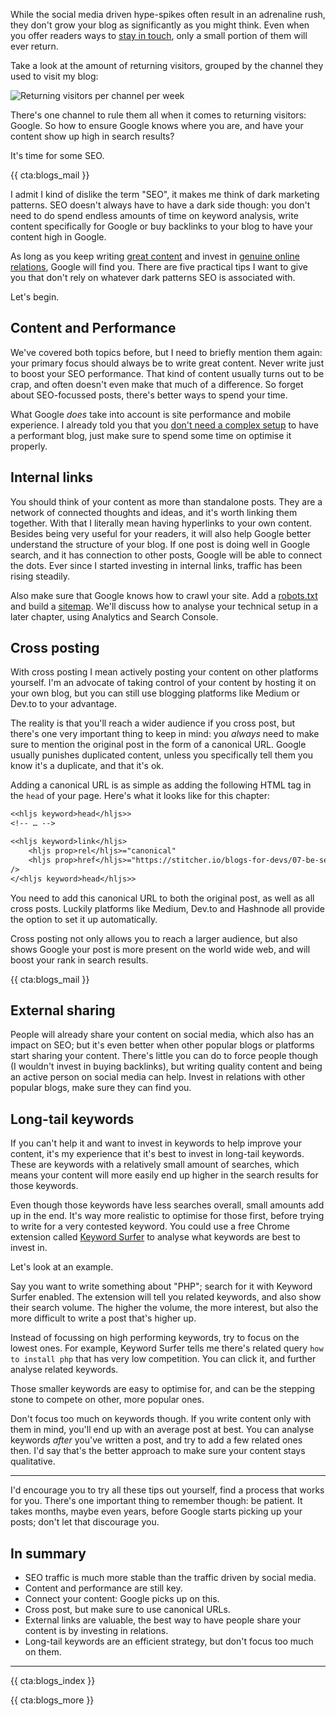 While the social media driven hype-spikes often result in an adrenaline rush, they don't grow your blog as significantly as you might think. Even when you offer readers ways to [stay in touch](*/blogs-for-devs/06-stay-in-touch), only a small portion of them will ever return.

Take a look at the amount of returning visitors, grouped by the channel they used to visit my blog:

![Returning visitors per channel per week](/resources/img/blogs-for-devs/07-01.png)

There's one channel to rule them all when it comes to returning visitors: Google. So how to ensure Google knows where you are, and have your content show up high in search results? 

It's time for some SEO.

{{ cta:blogs_mail }}

I admit I kind of dislike the term "SEO", it makes me think of dark marketing patterns. SEO doesn't always have to have a dark side though: you don't need to do spend endless amounts of time on keyword analysis, write content specifically for Google or buy backlinks to your blog to have your content high in Google.

As long as you keep writing [great content](*/blogs-for-devs/02-content-is-king) and invest in [genuine online relations](*/blogs-for-devs/05-interaction), Google will find you.
There are five practical tips I want to give you that don't rely on whatever dark patterns SEO is associated with. 

Let's begin.

## Content and Performance

We've covered both topics before, but I need to briefly mention them again: your primary focus should always be to write great content. Never write just to boost your SEO performance. That kind of content usually turns out to be crap, and often doesn't even make that much of a difference. So forget about SEO-focussed posts, there's better ways to spend your time.

What Google _does_ take into account is site performance and mobile experience. I already told you that you [don't need a complex setup](*/blogs-for-devs/03-the-stack) to have a performant blog, just make sure to spend some time on optimise it properly.

## Internal links

You should think of your content as more than standalone posts. They are a network of connected thoughts and ideas, and it's worth linking them together. With that I literally mean having hyperlinks to your own content. Besides being very useful for your readers, it will also help Google better understand the structure of your blog. If one post is doing well in Google search, and it has connection to other posts, Google will be able to connect the dots. Ever since I started investing in internal links, traffic has been rising steadily.

Also make sure that Google knows how to crawl your site. Add a [robots.txt](*https://support.google.com/webmasters/answer/6062608?hl=en) and build a [sitemap](*https://support.google.com/webmasters/answer/183668?hl=en). We'll discuss how to analyse your technical setup in a later chapter, using Analytics and Search Console.

## Cross posting

With cross posting I mean actively posting your content on other platforms yourself. I'm an advocate of taking control of your content by hosting it on your own blog, but you can still use blogging platforms like Medium or Dev.to to your advantage. 

The reality is that you'll reach a wider audience if you cross post, but there's one very important thing to keep in mind: you _always_ need to make sure to mention the original post in the form of a canonical URL. Google usually punishes duplicated content, unless you specifically tell them you know it's a duplicate, and that it's ok. 

Adding a canonical URL is as simple as adding the following HTML tag in the `head` of your page. Here's what it looks like for this chapter:

```txt
<<hljs keyword>head</hljs>>
<!-- … -->

<<hljs keyword>link</hljs> 
    <hljs prop>rel</hljs>="canonical" 
    <hljs prop>href</hljs>="https://stitcher.io/blogs-for-devs/07-be-searchable"
/>
</<hljs keyword>head</hljs>>
```

You need to add this canonical URL to both the original post, as well as all cross posts. Luckily platforms like Medium, Dev.to and Hashnode all provide the option to set it up automatically. 

Cross posting not only allows you to reach a larger audience, but also shows Google your post is more present on the world wide web, and will boost your rank in search results.

{{ cta:blogs_mail }}

## External sharing

People will already share your content on social media, which also has an impact on SEO; but it's even better when other popular blogs or platforms start sharing your content. There's little you can do to force people though (I wouldn't invest in buying backlinks), but writing quality content and being an active person on social media can help. Invest in relations with other popular blogs, make sure they can find you.

## Long-tail keywords

If you can't help it and want to invest in keywords to help improve your content, it's my experience that it's best to invest in long-tail keywords. These are keywords with a relatively small amount of searches, which means your content will more easily end up higher in the search results for those keywords.

Even though those keywords have less searches overall, small amounts add up in the end. It's way more realistic to optimise for those first, before trying to write for a very contested keyword.
You could use a free Chrome extension called [Keyword Surfer](*https://chrome.google.com/webstore/detail/keyword-surfer/bafijghppfhdpldihckdcadbcobikaca?hl=en) to analyse what keywords are best to invest in.

Let's look at an example.

Say you want to write something about "PHP"; search for it with Keyword Surfer enabled. The extension will tell you related keywords, and also show their search volume. The higher the volume, the more interest, but also the more difficult to write a post that's higher up. 

Instead of focussing on high performing keywords, try to focus on the lowest ones. For example, Keyword Surfer tells me there's related query `how to install php` that has very low competition. You can click it, and further analyse related keywords.

Those smaller keywords are easy to optimise for, and can be the stepping stone to compete on other, more popular ones. 

Don't focus too much on keywords though. If you write content only with them in mind, you'll end up with an average post at best. You can analyse keywords _after_ you've written a post, and try to add a few related ones then. I'd say that's the better approach to make sure your content stays qualitative. 

---

I'd encourage you to try all these tips out yourself, find a process that works for you. There's one important thing to remember though: be patient. It takes months, maybe even years, before Google starts picking up your posts; don't let that discourage you. 

<div class="sidenote">
<h2>In summary</h2>

- SEO traffic is much more stable than the traffic driven by social media.
- Content and performance are still key.
- Connect your content: Google picks up on this.
- Cross post, but make sure to use canonical URLs.
- External links are valuable, the best way to have people share your content is by investing in relations.
- Long-tail keywords are an efficient strategy, but don't focus too much on them.
</div>

---

{{ cta:blogs_index }}

{{ cta:blogs_more }}
